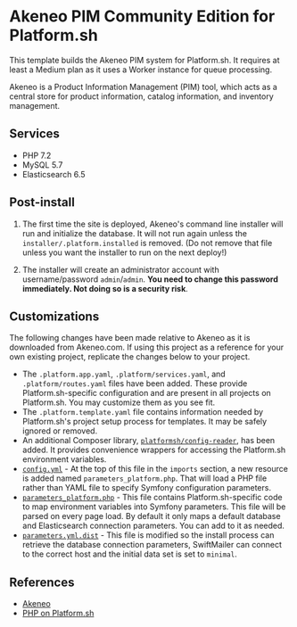 # Akeneo PIM Community Edition for Platform.sh

This template builds the Akeneo PIM system for Platform.sh.  It requires at least a Medium plan as it uses a Worker instance for queue processing.

Akeneo is a Product Information Management (PIM) tool, which acts as a central store for product information, catalog information, and inventory management.

## Services

* PHP 7.2
* MySQL 5.7
* Elasticsearch 6.5

## Post-install

1. The first time the site is deployed, Akeneo's command line installer will run and initialize the database.  It will not run again unless the `installer/.platform.installed` is removed.  (Do not remove that file unless you want the installer to run on the next deploy!)

2. The installer will create an administrator account with username/password `admin`/`admin`.  **You need to change this password immediately. Not doing so is a security risk**.

## Customizations

The following changes have been made relative to Akeneo as it is downloaded from Akeneo.com.  If using this project as a reference for your own existing project, replicate the changes below to your project.

* The `.platform.app.yaml`, `.platform/services.yaml`, and `.platform/routes.yaml` files have been added.  These provide Platform.sh-specific configuration and are present in all projects on Platform.sh.  You may customize them as you see fit.
* The `.platform.template.yaml` file contains information needed by Platform.sh's project setup process for templates.  It may be safely ignored or removed.
* An additional Composer library, [`platformsh/config-reader`](https://github.com/platformsh/config-reader-php), has been added.  It provides convenience wrappers for accessing the Platform.sh environment variables.
* [`config.yml`](/app/config/config.yml) - At the top of this file in the `imports` section, a new resource is added named `parameters_platform.php`.  That will load a PHP file rather than YAML file to specify Symfony configuration parameters.
* [`parameters_platform.php`](/app/config/parameters_platform.php) - This file contains Platform.sh-specific code to map environment variables into Symfony parameters. This file will be parsed on every page load. By default it only maps a default database and Elasticsearch connection parameters. You can add to it as needed.
* [`parameters.yml.dist`](/app/config/parameters.yml.dist) - This file is modified so the install process can retrieve the database connection parameters, SwiftMailer can connect to the correct host and the initial data set is set to `minimal`.

## References

* [Akeneo](https://www.akeneo.com/)
* [PHP on Platform.sh](https://docs.platform.sh/languages/php.html)
